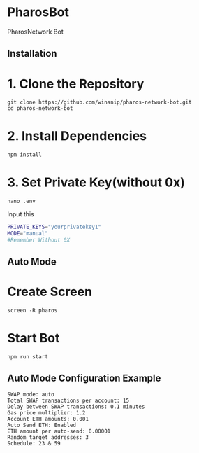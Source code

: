 # PharosBot
PharosNetwork Bot

## Installation
# 1. Clone the Repository
```
git clone https://github.com/winsnip/pharos-network-bot.git
cd pharos-network-bot
```
# 2. Install Dependencies
```
npm install
```
# 3. Set Private Key(without 0x)
```
nano .env
```
Input this
``` bash
PRIVATE_KEYS="yourprivatekey1"
MODE="manual"
#Remember Without 0X
```
## Auto Mode
# Create Screen 
```
screen -R pharos
```
# Start Bot
```
npm run start
```
## Auto Mode Configuration Example
```
SWAP mode: auto
Total SWAP transactions per account: 15
Delay between SWAP transactions: 0.1 minutes
Gas price multiplier: 1.2
Account ETH amounts: 0.001 
Auto Send ETH: Enabled
ETH amount per auto-send: 0.00001
Random target addresses: 3
Schedule: 23 & 59
```
